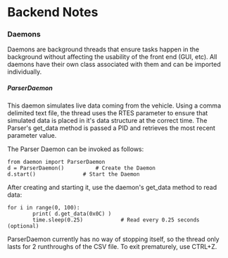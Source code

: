 # Backend Notes #

### Daemons ###
Daemons are background threads that ensure tasks happen in the background without affecting the usability of the front end (GUI, etc). All daemons
have their own class associated with them and can be imported individually.

##### ParserDaemon #####
This daemon simulates live data coming from the vehicle. Using a comma delimited text file, the thread uses the RTES parameter to ensure that
simulated data is placed in it's data structure at the correct time. The Parser's get_data method is passed a PID and retrieves the most recent
parameter value.

The Parser Daemon can be invoked as follows:

	from daemon import ParserDaemon
	d = ParserDaemon()			# Create the Daemon
	d.start()				# Start the Daemon

After creating and starting it, use the daemon's get_data method to read data:

	for i in range(0, 100):
    		print( d.get_data(0x0C) )
    		time.sleep(0.25)			# Read every 0.25 seconds (optional)

ParserDaemon currently has no way of stopping itself, so the thread only lasts for 2 runthroughs of the CSV file. To exit prematurely,
use CTRL+Z.
